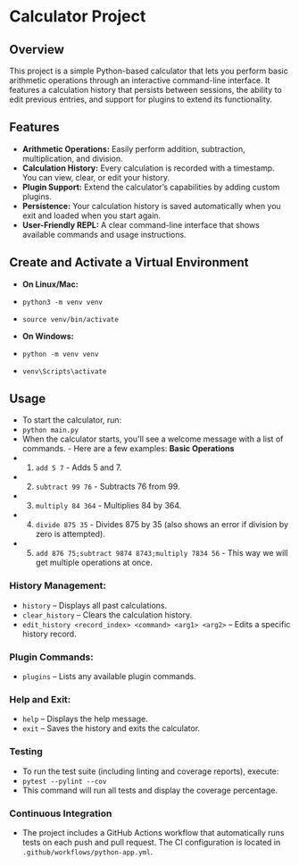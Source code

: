 # Calculator Project

## Overview

This project is a simple Python-based calculator that lets you perform basic arithmetic operations through an interactive command-line interface. It features a calculation history that persists between sessions, the ability to edit previous entries, and support for plugins to extend its functionality.

## Features

- **Arithmetic Operations:** Easily perform addition, subtraction, multiplication, and division.
- **Calculation History:** Every calculation is recorded with a timestamp. You can view, clear, or edit your history.
- **Plugin Support:** Extend the calculator’s capabilities by adding custom plugins.
- **Persistence:** Your calculation history is saved automatically when you exit and loaded when you start again.
- **User-Friendly REPL:** A clear command-line interface that shows available commands and usage instructions.

## Create and Activate a Virtual Environment
- **On Linux/Mac:**
- `python3 -m venv venv`
- `source venv/bin/activate`

- **On Windows:**
- `python -m venv venv`
- `venv\Scripts\activate`

## Usage
- To start the calculator, run:
- `python main.py`
- When the calculator starts, you'll see a welcome message with a list of commands. - Here are a few examples:
**Basic Operations**
- 1. `add 5 7` - Adds 5 and 7.
- 2. `subtract 99 76` - Subtracts 76 from 99.
- 3. `multiply 84 364` - Multiplies 84 by 364.
- 4. `divide 875 35` - Divides 875 by 35 (also shows an error if division by zero is attempted).
- 5. `add 876 75;subtract 9874 8743;multiply 7834 56` - This way we will get multiple operations at once.

### History Management:
- `history` – Displays all past calculations.
- `clear_history` – Clears the calculation history.
- `edit_history <record_index> <command> <arg1> <arg2>` – Edits a specific history record.

### Plugin Commands:
- `plugins` – Lists any available plugin commands.

### Help and Exit:
- `help` – Displays the help message.
- `exit` – Saves the history and exits the calculator.

### Testing
- To run the test suite (including linting and coverage reports), execute:
- `pytest --pylint --cov`
- This command will run all tests and display the coverage percentage.

### Continuous Integration
- The project includes a GitHub Actions workflow that automatically runs tests on each push and pull request. The CI configuration is located in `.github/workflows/python-app.yml`.
